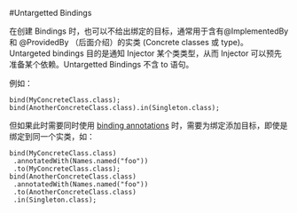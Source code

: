 #Untargetted Bindings

在创建 Bindings 时，也可以不给出绑定的目标，通常用于含有@ImplementedBy 和 @ProvidedBy （后面介绍）的实类 (Concrete classes 或 type)。 Untargeted bindings 目的是通知 Injector 某个类类型，从而 Injector 可以预先准备某个依赖。Untargetted Bindings 不含 to 语句。

例如：

```
bind(MyConcreteClass.class);
bind(AnotherConcreteClass.class).in(Singleton.class);

```

但如果此时需要同时使用 [binding annotations](http://www.imobilebbs.com/wordpress/?p=2510) 时，需要为绑定添加目标，即使是绑定到同一个实类，如：

```
bind(MyConcreteClass.class)
 .annotatedWith(Names.named("foo"))
 .to(MyConcreteClass.class);
bind(AnotherConcreteClass.class)
 .annotatedWith(Names.named("foo"))
 .to(AnotherConcreteClass.class)
 .in(Singleton.class);

```
